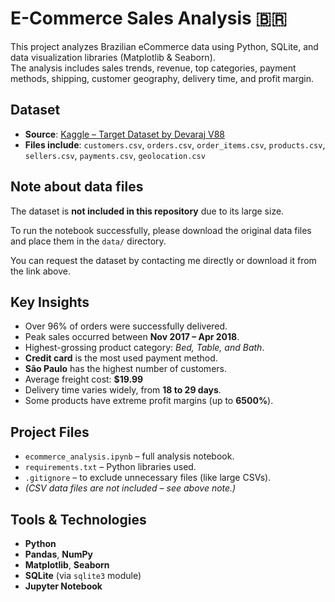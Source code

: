 # E-Commerce Sales Analysis 🇧🇷

This project analyzes Brazilian eCommerce data using Python, SQLite, and data visualization libraries (Matplotlib & Seaborn).  
The analysis includes sales trends, revenue, top categories, payment methods, shipping, customer geography, delivery time, and profit margin.

## Dataset

- **Source**: [Kaggle – Target Dataset by Devaraj V88](https://www.kaggle.com/datasets/devarajv88/target-dataset)
- **Files include**: `customers.csv`, `orders.csv`, `order_items.csv`, `products.csv`, `sellers.csv`, `payments.csv`, `geolocation.csv`

## Note about data files

The dataset is **not included in this repository** due to its large size.

To run the notebook successfully, please download the original data files and place them in the `data/` directory.

You can request the dataset by contacting me directly or download it from the link above.

## Key Insights

- Over 96% of orders were successfully delivered.
- Peak sales occurred between **Nov 2017 – Apr 2018**.
- Highest-grossing product category: *Bed, Table, and Bath*.
- **Credit card** is the most used payment method.
- **São Paulo** has the highest number of customers.
- Average freight cost: **$19.99**
- Delivery time varies widely, from **18 to 29 days**.
- Some products have extreme profit margins (up to **6500%**).

## Project Files

- `ecommerce_analysis.ipynb` – full analysis notebook.
- `requirements.txt` – Python libraries used.
- `.gitignore` – to exclude unnecessary files (like large CSVs).
- *(CSV data files are not included – see above note.)*

## Tools & Technologies

- **Python**
- **Pandas**, **NumPy**
- **Matplotlib**, **Seaborn**
- **SQLite** (via `sqlite3` module)
- **Jupyter Notebook**

